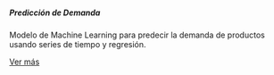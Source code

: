 <div class="col-md-6">
  <div class="card p-3">
    <h5>Predicción de Demanda</h5>
    <p>Modelo de Machine Learning para predecir la demanda de productos
       usando series de tiempo y regresión.</p>
    <a href="projects/demanda-prediccion/README.md" class="btn btn-outline-dark btn-sm">Ver más</a>
  </div>
</div>
 